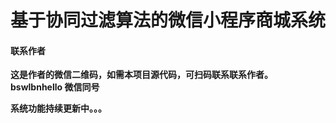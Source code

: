



# 基于协同过滤算法的微信小程序商城系统



####  **联系作者**

 **这是作者的微信二维码，如需本项目源代码，可扫码联系联系作者。**  
 **bswlbnhello 微信同号**  

**系统功能持续更新中。。。**
